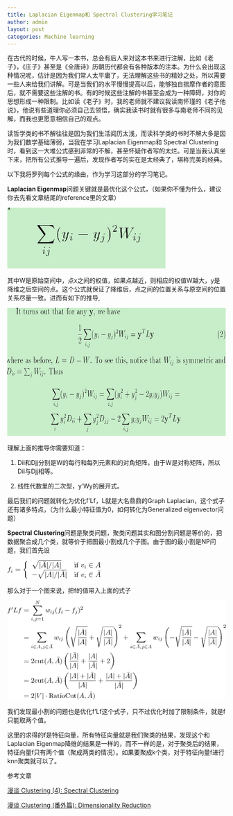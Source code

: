 ```yaml
---
title: Laplacian Eigenmap和 Spectral Clustering学习笔记
author: admin
layout: post
categories: Machine learning
---
```



在古代的时候，牛人写一本书，总会有后人来对这本书来进行注解，比如《老子》，《庄子》甚至是《全唐诗》历朝历代都会有各种版本的注本。为什么会出现这种情况呢，估计是因为我们常人太平庸了，无法理解这些书的精妙之处，所以需要一些人来给我们讲解。可是当我们的水平慢慢提高以后，能够独自揣摩作者的意图后，就不需要这些注解的书。有的时候这些注解的书甚至会成为一种障碍，对你的思想形成一种限制。比如读《老子》时，我的老师就不建议我读南怀瑾的《老子他说》，他说有些道理你必须自己去领悟，确实我读书时就有很多与南老师不同的见解，而我也更愿意相信自己的观点。


读哲学类的书不解往往是因为我们生活阅历太浅，而读科学类的书时不解大多是因为我们数学基础薄弱，当我在学习Laplacian Eigenmap和 Spectral Clustering时，看到这一大堆公式感到非常的不解，甚至怀疑作者写的太烂。可是当我认真坐下来，把所有公式推导一遍后，发现作者写的实在是太经典了，堪称完美的经典。

以下我将罗列每个公式的缘由，作为学习这部分的学习笔记。





**Laplacian Eigenmap**问题关键就是最优化这个公式，（如果你不懂为什么，建议你去先看文章结尾的reference里的文章）

![1](/assets/images/2012/11/1.jpg)

其中W是原始空间中，点x之间的权值，如果点越近，则相应的权值W越大，y是降维之后空间的点。这个公式就保证了降维后，点之间的位置关系与原空间的位置关系尽量一致。进而有如下的推导,

<img src="/assets/images/2012/11/31.jpg" width="689" height="295">

理解上面的推导你需要知道：

1. Dii和Djj分别是W的每行和每列元素和的对角矩阵，由于W是对称矩阵，所以Dii与Djj相等。

2. 线性代数里的二次型，y’Wy的展开式。



最后我们的问题就转化为优化f’Lf，L就是大名鼎鼎的Graph Laplacian，这个式子还有诸多特点，（为什么最小特征值为0，如何转化为Generalized eigenvector问题）



**Spectral Clustering**问题是聚类问题，聚类问题其实和图分割问题是等价的，把数据聚合成几个类，就等价于把图最小割成几个子图。由于图的最小割是NP问题，我们首先设


![5](/assets/images/2012/11/5.png)

那么对于一个图来说，把f的值带入上面的式子

![6](/assets/images/2012/11/6.png)

我们发现最小割的问题也是优化f’Lf这个式子，只不过优化时加了限制条件，就是f只能取两个值。

这里的求得的f是特征向量，所有特征向量就是我们聚类的结果，发现这个和Laplacian Eigenmap降维的结果是一样的，而不一样的是，对于聚类后的结果，特征向量f只有两个值（聚成两类的情况）。如果要聚成k个类，对于特征向量f进行knn聚类就可以了。

参考文章

[漫谈 Clustering (4): Spectral Clustering](http://blog.pluskid.org/?p=287)

[漫谈 Clustering (番外篇): Dimensionality Reduction](http://blog.pluskid.org/?tag=clustering)
